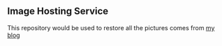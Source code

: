 ## Image Hosting Service

This repository would be used to restore all the pictures comes from [my blog](https://zouhua.top/)
